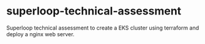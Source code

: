 # superloop-technical-assessment
Superloop technical assessment to create a EKS cluster using terraform and deploy a nginx web server. 
